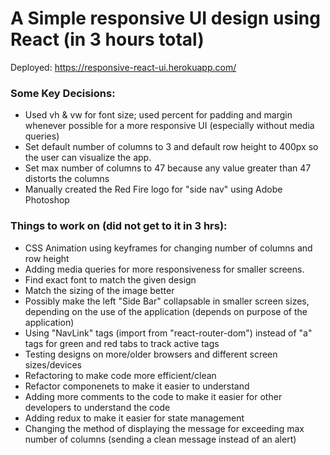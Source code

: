 # A Simple responsive UI design using React (in 3 hours total)
Deployed: https://responsive-react-ui.herokuapp.com/

### Some Key Decisions:
* Used vh & vw for font size; used percent for padding and margin whenever possible for a more responsive UI (especially without media queries)
* Set default number of columns to 3 and default row height to 400px so the user can visualize the app.
* Set max number of columns to 47 because any value greater than 47 distorts the columns
* Manually created the Red Fire logo for "side nav" using Adobe Photoshop 

### Things to work on (did not get to it in 3 hrs):  
* CSS Animation using keyframes for changing number of columns and row height
* Adding media queries for more responsiveness for smaller screens.
* Find exact font to match the given design
* Match the sizing of the image better
* Possibly make the left "Side Bar" collapsable in smaller screen sizes, depending on the use of the application (depends on purpose of the application)
* Using "NavLink" tags (import from "react-router-dom") instead of "a" tags for green and red tabs to track active tags
* Testing designs on more/older browsers and different screen sizes/devices
* Refactoring to make code more efficient/clean
* Refactor componenets to make it easier to understand
* Adding more comments to the code to make it easier for other developers to understand the code
* Adding redux to make it easier for state management
* Changing the method of displaying the message for exceeding max number of columns (sending a clean message instead of an alert)
